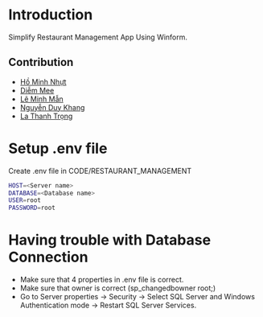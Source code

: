 # Introduction

Simplify Restaurant Management App Using Winform.

## Contribution
- [Hồ Minh Nhựt](https://github.com/Kaito0506)
- [Diễm Mee](https://github.com/minhify)
- [Lê Minh Mẫn](https://github.com/LeMinhMan2809)
- [Nguyễn Duy Khang](https://github.com/Gilliash)
- [La Thanh Trọng](https://github.com/LaThanhTrong)

# Setup .env file
Create .env file in CODE/RESTAURANT_MANAGEMENT
```bash
HOST=<Server name>
DATABASE=<Database name>
USER=root
PASSWORD=root
```

# Having trouble with Database Connection
- Make sure that 4 properties in .env file is correct.
- Make sure that owner is correct (sp_changedbowner root;)
- Go to Server properties -> Security -> Select SQL Server and Windows Authentication mode -> Restart SQL Server Services.


